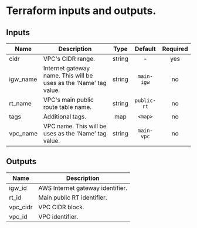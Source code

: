 # Terraform inputs and outputs.


## Inputs

| Name | Description | Type | Default | Required |
|------|-------------|:----:|:-----:|:-----:|
| cidr | VPC's CIDR range. | string | - | yes |
| igw_name | Internet gateway name. This will be uses as the 'Name' tag value. | string | `main-igw` | no |
| rt_name | VPC's main public route table name. | string | `public-rt` | no |
| tags | Additional tags. | map | `<map>` | no |
| vpc_name | VPC name. This will be uses as the 'Name' tag value. | string | `main-vpc` | no |

## Outputs

| Name | Description |
|------|-------------|
| igw_id | AWS Internet gateway identifier. |
| rt_id | Main public RT identifier. |
| vpc_cidr | VPC CIDR block. |
| vpc_id | VPC identifier. |

